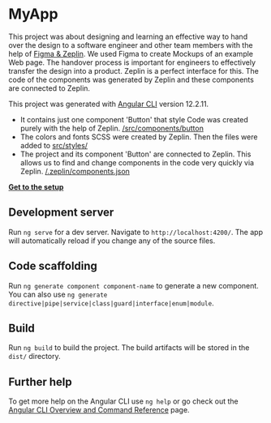 # MyApp
This project was about designing and learning an effective way to hand
over the design to a software engineer and other team members with the help of [Figma & Zeplin](docs/setup.md).
We used Figma to create Mockups of an example Web page. The handover process is important for
engineers to effectively transfer the design into a product. Zeplin is a perfect interface for this.
The code of the components was generated by Zeplin and these components are connected to Zeplin.

This project was generated with [Angular CLI](https://github.com/angular/angular-cli) version 12.2.11.  
- It contains just one component 'Button' that style Code was created purely with the help of Zeplin. [/src/components/button](src/app/components/button) 
- The colors and fonts SCSS were created by Zeplin. Then the files were added to [src/styles/](src/styles)
- The project and its component 'Button' are connected to Zeplin. This allows us to find and change components in the code very quickly via Zeplin. [/.zeplin/components.json](.zeplin/components.json)

**[Get to the setup](docs/setup.md)**

## Development server

Run `ng serve` for a dev server. Navigate to `http://localhost:4200/`. The app will automatically reload if you change any of the source files.

## Code scaffolding

Run `ng generate component component-name` to generate a new component. You can also use `ng generate directive|pipe|service|class|guard|interface|enum|module`.

## Build

Run `ng build` to build the project. The build artifacts will be stored in the `dist/` directory.

## Further help

To get more help on the Angular CLI use `ng help` or go check out the [Angular CLI Overview and Command Reference](https://angular.io/cli) page.
